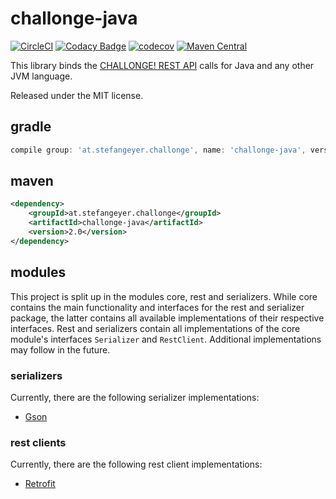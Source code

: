 # challonge-java

[![CircleCI](https://circleci.com/gh/stefangeyer/challonge-java.svg?style=svg)](https://circleci.com/gh/stefangeyer/challonge-java)
[![Codacy Badge](https://api.codacy.com/project/badge/Grade/47dc0fcd548d40eb92c2c0f32272b194)](https://www.codacy.com/app/stefangeyer/challonge-java?utm_source=github.com&amp;utm_medium=referral&amp;utm_content=stefangeyer/challonge-java&amp;utm_campaign=Badge_Grade)
[![codecov](https://codecov.io/gh/stefangeyer/challonge-java/branch/master/graph/badge.svg)](https://codecov.io/gh/stefangeyer/challonge-java)
[![Maven Central](https://maven-badges.herokuapp.com/maven-central/at.stefangeyer.challonge/challonge-java/badge.svg)](https://maven-badges.herokuapp.com/maven-central/at.stefangeyer.challonge/challonge-java)

This library binds the [CHALLONGE! REST API](http://api.challonge.com/v1) calls for Java and any other JVM language.

Released under the MIT license.

## gradle

```groovy
compile group: 'at.stefangeyer.challonge', name: 'challonge-java', version: '2.0'
```

## maven

```xml
<dependency>
    <groupId>at.stefangeyer.challonge</groupId>
    <artifactId>challonge-java</artifactId>
    <version>2.0</version>
</dependency>
```

<!---
The main differences between this project and it's previous version are the following:
- Removal of all unnecessary dependencies
- Modularization to allow multiple implementations of certain components
- Usage of Kotlin to make use of it's language features such as default parameter arguments
-->

## modules

This project is split up in the modules core, rest and serializers. While core contains
the main functionality and interfaces for the rest and serializer package, the latter contains all available 
implementations of their respective interfaces. Rest and serializers contain all implementations of the core module's interfaces `Serializer` 
and `RestClient`. Additional implementations may follow in the future.

### serializers

Currently, there are the following serializer implementations:
- [Gson](https://github.com/google/gson)

### rest clients

Currently, there are the following rest client implementations:
- [Retrofit](https://github.com/square/retrofit)